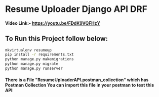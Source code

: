 # Resume Uploader Django API DRF
#### Video Link:- https://youtu.be/FDdK9VQFHzY

## To Run this Project follow below:

```bash
mkvirtualenv resumeup
pip install -r requirements.txt
python manage.py makemigrations
python manage.py migrate
python manage.py runserver
```

#### There is a File "ResumeUploaderAPI.postman_collection" which has Postman Collection You can import this file in your postman to test this API



